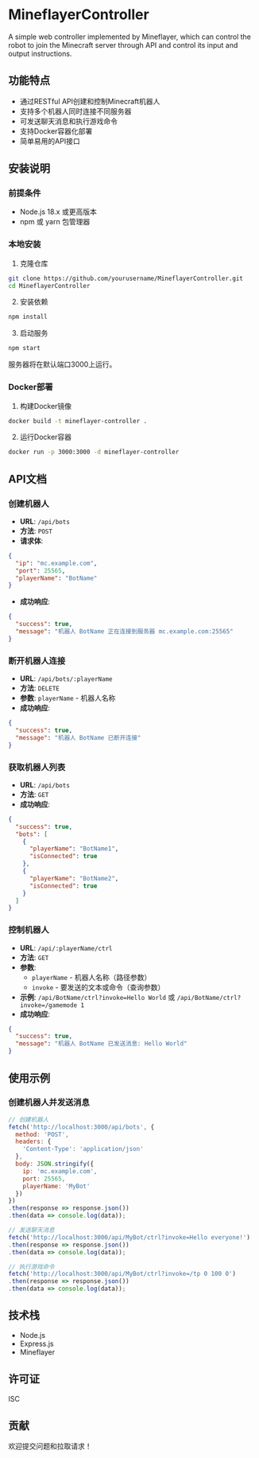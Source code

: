 # MineflayerController

A simple web controller implemented by Mineflayer, which can control the robot to join the Minecraft server through API and control its input and output instructions.

## 功能特点

- 通过RESTful API创建和控制Minecraft机器人
- 支持多个机器人同时连接不同服务器
- 可发送聊天消息和执行游戏命令
- 支持Docker容器化部署
- 简单易用的API接口

## 安装说明

### 前提条件

- Node.js 18.x 或更高版本
- npm 或 yarn 包管理器

### 本地安装

1. 克隆仓库

```bash
git clone https://github.com/yourusername/MineflayerController.git
cd MineflayerController
```

2. 安装依赖

```bash
npm install
```

3. 启动服务

```bash
npm start
```

服务器将在默认端口3000上运行。

### Docker部署

1. 构建Docker镜像

```bash
docker build -t mineflayer-controller .
```

2. 运行Docker容器

```bash
docker run -p 3000:3000 -d mineflayer-controller
```

## API文档

### 创建机器人

- **URL**: `/api/bots`
- **方法**: `POST`
- **请求体**:

```json
{
  "ip": "mc.example.com",
  "port": 25565,
  "playerName": "BotName"
}
```

- **成功响应**:

```json
{
  "success": true,
  "message": "机器人 BotName 正在连接到服务器 mc.example.com:25565"
}
```

### 断开机器人连接

- **URL**: `/api/bots/:playerName`
- **方法**: `DELETE`
- **参数**: `playerName` - 机器人名称
- **成功响应**:

```json
{
  "success": true,
  "message": "机器人 BotName 已断开连接"
}
```

### 获取机器人列表

- **URL**: `/api/bots`
- **方法**: `GET`
- **成功响应**:

```json
{
  "success": true,
  "bots": [
    {
      "playerName": "BotName1",
      "isConnected": true
    },
    {
      "playerName": "BotName2",
      "isConnected": true
    }
  ]
}
```

### 控制机器人

- **URL**: `/api/:playerName/ctrl`
- **方法**: `GET`
- **参数**: 
  - `playerName` - 机器人名称（路径参数）
  - `invoke` - 要发送的文本或命令（查询参数）
- **示例**: `/api/BotName/ctrl?invoke=Hello World` 或 `/api/BotName/ctrl?invoke=/gamemode 1`
- **成功响应**:

```json
{
  "success": true,
  "message": "机器人 BotName 已发送消息: Hello World"
}
```

## 使用示例

### 创建机器人并发送消息

```javascript
// 创建机器人
fetch('http://localhost:3000/api/bots', {
  method: 'POST',
  headers: {
    'Content-Type': 'application/json'
  },
  body: JSON.stringify({
    ip: 'mc.example.com',
    port: 25565,
    playerName: 'MyBot'
  })
})
.then(response => response.json())
.then(data => console.log(data));

// 发送聊天消息
fetch('http://localhost:3000/api/MyBot/ctrl?invoke=Hello everyone!')
.then(response => response.json())
.then(data => console.log(data));

// 执行游戏命令
fetch('http://localhost:3000/api/MyBot/ctrl?invoke=/tp 0 100 0')
.then(response => response.json())
.then(data => console.log(data));
```

## 技术栈

- Node.js
- Express.js
- Mineflayer

## 许可证

ISC

## 贡献

欢迎提交问题和拉取请求！
